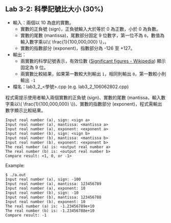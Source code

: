 ## Lab 3-2: 科學記號比大小 (30%)

* 輸入：兩個以 10 為底的實數。
  * 實數的正負號 (sign)，正負號輸入大於等於 0 為正數，小於 0 為負數。
  * 實數的尾數 (mantissa)，尾數部分固定 9 位數字，第一位不為 `0`，數值為輸入數字乘以\\( \frac{1}{100,000,000} \\)，。
  * 實數的指數部分 (exponent)，指數部分為 -126 至 +127。
* 輸出：
  * 兩實數的科學記號表示，有效位數 ([Significant figures - Wikipedia](https://en.wikipedia.org/wiki/Significant_figures)) 顯示固定為 9 位。
  * 兩實數比較結果，如果第一數較大則輸出 `1`，相同則輸出 `0`，第一數較小則輸出 `-1`
* 檔名：lab3_2_<學號>.cpp (e.g. lab3_2_106062802.cpp)

程式需提示使用者輸入兩個實數的正負號 (sign)、實數的尾數 (mantissa，輸入數字乘以\\( \frac{1}{100,000,000} \\))、實數的指數部分 (exponent)，程式需輸出數字顯示比較結果。

```text
Input real number (a), sign: <sign a>
Input real number (a), mantissa: <mantissa a>
Input real number (a), exponent: <exponent a>
Input real number (b), sign: <sign b>
Input real number (b), mantissa: <mantissa b>
Input real number (b), exponent: <exponent b>
The real number (a) is: <output real number a>
The real number (b) is: <output real number b>
Compare result: <1, 0, or -1>
```

Example:

```console
$ ./a.out
Input real number (a), sign: -100
Input real number (a), mantissa: 123456789
Input real number (a), exponent: 10
Input real number (b), sign: -10
Input real number (b), mantissa: 123456788
Input real number (b), exponent: 10
The real number (a) is: -1.23456789e+10
The real number (b) is: -1.23456788e+10
Compare result: -1
```
